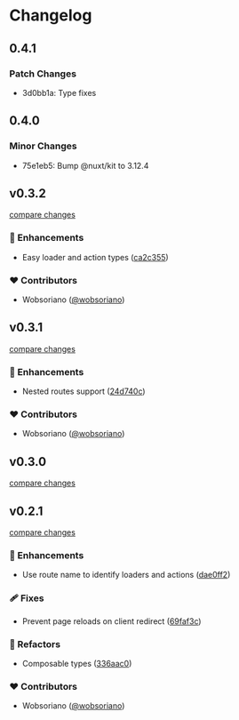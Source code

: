 # Changelog

## 0.4.1

### Patch Changes

- 3d0bb1a: Type fixes

## 0.4.0

### Minor Changes

- 75e1eb5: Bump @nuxt/kit to 3.12.4

## v0.3.2

[compare changes](https://github.com/wobsoriano/numix/compare/v0.3.1...v0.3.2)

### 🚀 Enhancements

- Easy loader and action types ([ca2c355](https://github.com/wobsoriano/numix/commit/ca2c355))

### ❤️ Contributors

- Wobsoriano ([@wobsoriano](http://github.com/wobsoriano))

## v0.3.1

[compare changes](https://github.com/wobsoriano/numix/compare/v0.3.0...v0.3.1)

### 🚀 Enhancements

- Nested routes support ([24d740c](https://github.com/wobsoriano/numix/commit/24d740c))

### ❤️ Contributors

- Wobsoriano ([@wobsoriano](http://github.com/wobsoriano))

## v0.3.0

[compare changes](https://github.com/wobsoriano/numix/compare/v0.2.1...v0.3.0)

## v0.2.1

[compare changes](https://github.com/wobsoriano/numix/compare/v0.2.0...v0.2.1)

### 🚀 Enhancements

- Use route name to identify loaders and actions ([dae0ff2](https://github.com/wobsoriano/numix/commit/dae0ff2))

### 🩹 Fixes

- Prevent page reloads on client redirect ([69faf3c](https://github.com/wobsoriano/numix/commit/69faf3c))

### 💅 Refactors

- Composable types ([336aac0](https://github.com/wobsoriano/numix/commit/336aac0))

### ❤️ Contributors

- Wobsoriano ([@wobsoriano](http://github.com/wobsoriano))
